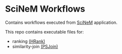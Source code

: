 # SciNeM Workflows

Contains workflows executed from [SciNeM](https://github.com/schatzopoulos/SciNeM) application. 

This repo contains executable files for: 
* ranking [(HRank)](https://github.com/smartdatalake/HMiner)
* similarity-join [(PSJoin)](https://github.com/schatzopoulos/psjoin)

